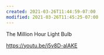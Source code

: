 ```yaml
---
created: 2021-03-26T11:44:59-07:00
modified: 2021-03-26T11:45:25-07:00
---
```


The Million Hour Light Bulb

https://youtu.be/j5v8D-alAKE